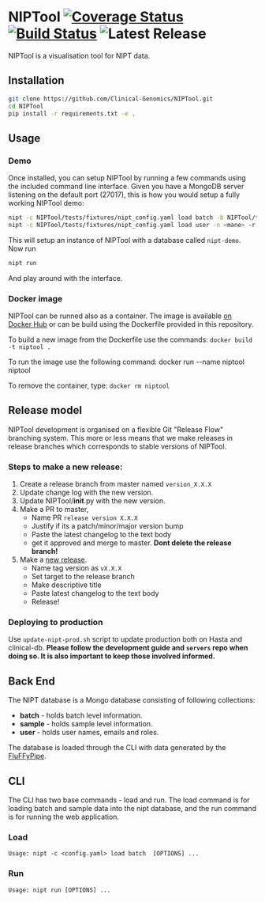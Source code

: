 # NIPTool  [![Coverage Status](https://coveralls.io/repos/github/Clinical-Genomics/NIPTool/badge.svg?branch=master)](https://coveralls.io/github/Clinical-Genomics/NIPTool?branch=master) [![Build Status](https://travis-ci.org/Clinical-Genomics/NIPTool.svg?branch=master)](https://travis-ci.org/Clinical-Genomics/NIPTool) ![Latest Release](https://img.shields.io/github/v/release/clinical-genomics/NIPTool)


NIPTool is a visualisation tool for NIPT data.

## Installation


```bash
git clone https://github.com/Clinical-Genomics/NIPTool.git
cd NIPTool
pip install -r requirements.txt -e .
```

## Usage

### Demo

Once installed, you can setup NIPTool by running a few commands using the included command line interface. Given you have a MongoDB server listening on the default port (27017), this is how you would setup a fully working NIPTool demo:

```bash
nipt -c NIPTool/tests/fixtures/nipt_config.yaml load batch -b NIPTool/tests/fixtures/valid_fluffy.csv
nipt -c NIPTool/tests/fixtures/nipt_config.yaml load user -n <mane> -r RW -e <mail>
```

This will setup an instance of NIPTool with a database called `nipt-demo`. Now run

```bash
nipt run
```
And play around with the interface.

### Docker image

NIPTool can be runned also as a container. The image is available [on Docker Hub](https://hub.docker.com/repository/docker/clinicalgenomics/niptool) or can be build using the Dockerfile provided in this repository.

To build a new image from the Dockerfile use the commands: `docker build -t niptool .`

To run the image use the following command: docker run --name niptool niptool

To remove the container, type: `docker rm niptool`


## Release model
NIPTool development is organised on a flexible Git "Release Flow" branching system. This more or less means that we make releases in release branches which corresponds to stable versions of NIPTool.

### Steps to make a new release:

1) Create a release branch from master named `version_X.X.X`
2) Update change log with the new version.
3) Update NIPTool/__init__.py with the new version.
4) Make a PR to master,
	- Name PR `release version X.X.X`
	- Justify if its a patch/minor/major version bump
	- Paste the latest changelog to the text body
	- get it approved and merge to master. **Dont delete the release branch!**
5) Make a [new release](https://github.com/Clinical-Genomics/NIPTool/releases/new).
	- Name tag version as `vX.X.X`
	- Set target to the release branch
	- Make descriptive title
	- Paste latest changelog to the text body
	- Release!

### Deploying to production

Use `update-nipt-prod.sh` script to update production both on Hasta and clinical-db. **Please follow the development guide and `servers` repo when doing so. It is also important to keep those involved informed.**

## Back End
The NIPT database is a Mongo database consisting of following collections:

- **batch** - holds batch level information.
- **sample** - holds sample level information.
- **user** - holds user names, emails and roles.

The database is loaded through the CLI with data generated by the [FluFFyPipe](https://github.com/Clinical-Genomics/fluffy).

## CLI
The CLI has two base commands - load and run. The load command is for loading batch and sample data into the nipt database, and the run command is for running the web application.

### Load


```
Usage: nipt -c <config.yaml> load batch  [OPTIONS] ...
```



### Run
```
Usage: nipt run [OPTIONS] ...

```
